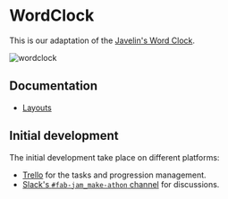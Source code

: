 # WordClock

This is our adaptation of the [Javelin's Word Clock][javelin-word-clock].

![wordclock](http://cdn.instructables.com/FDZ/AQD1/HZTO8RV9/FDZAQD1HZTO8RV9.LARGE.jpg)

## Documentation

- [Layouts][layouts-doc]

## Initial development

The initial development take place on different platforms:

- [Trello][trello-fablabs-ch] for the tasks and progression management.
- [Slack's `#fab-jam_make-athon` channel][slack-fab-jam] for discussions.

[Layouts-doc]: ./layouts
[javelin-word-clock]: http://www.instructables.com/id/Javelins-Word-Clock/
[trello-fablabs-ch]: https://trello.com/fablabsuisses
[slack-fab-jam]: https://fablabs-ch.slack.com/messages/fab-jam_make-athon/details/
